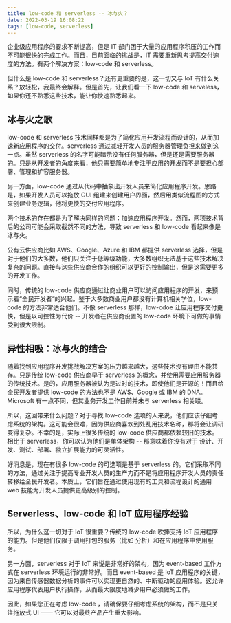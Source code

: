 ```yaml
---
title: low-code 和 serverless -- 冰与火？
date: 2022-03-19 16:08:22
tags: [low-code, serverless]
---
```


企业级应用程序的要求不断提高，但是 IT 部门困于大量的应用程序积压的工作而不可能很快的完成工作。而且，目前面临的挑战是，IT 需要重新思考提高交付速度的方法。有两个解决方案：low-code 和 serverless。

但什么是 low-code 和 serverless？还有更重要的是，这一切又与 IoT 有什么关系？放轻松，我最终会解释。但是首先，让我们看一下 low-code 和 serveless，如果你还不熟悉这些技术，能让你快速熟悉起来。

## 冰与火之歌

low-code 和 serverless 技术同样都是为了简化应用开发流程而设计的，从而加速新应用程序的交付。serverless 通过减轻开发人员的服务器管理负担来做到这一点。虽然 serverless 的名字可能暗示没有任何服务器，但是还是需要服务器的。只是从开发者的角度来看，他只需要简单地专注于应用的开发而不是要担心部署、管理和扩容服务器。

另一方面，low-code 通过从代码中抽象出开发人员来简化应用程序开发。思路是，如果开发人员可以拖放 GUI 组建来创建用户界面，然后用类似流程图的方式来创建业务逻辑，他将更快的交付应用程序。

两个技术的存在都是为了解决同样的问题：加速应用程序开发。然而，两项技术背后的公司可能会采取截然不同的方法，导致 serverless 和 low-code 看起来像是冰与火。

公有云供应商比如 AWS、Google、Azure 和 IBM 都提供 serverless 选择，但是对于他们的大多数，他们只关注于低等级功能，大多数组织无法基于这些技术解决复杂的问题。直接与这些供应商合作的组织可以更好的控制输出，但是这需要更多的开发工作。

同时，传统的 low-code 供应商通过让商业用户可以访问应用程序的开发，来预示着“全民开发者“的兴起。鉴于大多数商业用户都没有计算机相关学位，low-code 的方法非常适合他们。不像 serverless 那样，low-cdoe 让应用程序交付更快，但是以可控性为代价 -- 开发者在供应商设置的 low-code 环境下可做的事情受到很大限制。

## 异性相吸：冰与火的结合

随着找到应用程序开发挑战解决方案的压力越来越大，这些技术没有理由不能共存。只是传统 low-code 供应商早于 serverless 的概念，并使用需要应用服务器的传统技术。是的，应用服务器被认为是过时的技术，即使他们是开源的！而且给全民开发者提供 low-code 的方法也不是 AWS、Google 或 IBM 的 DNA。 Microsoft 有一点不同，但其业务开发工作目前并未与 serverless 相关联。

所以，这回带来什么问题？对于寻找 low-code 选项的人来说，他们应该仔细考虑系统的架构。这可能会很难，因为供应商喜欢到处乱用技术名称，那将会让调研变得复杂。不幸的是，实际上很多传统的 low-code 供应商都依赖较旧的技术。相比于 serverless，你可以认为他们是单体架构 -- 那意味着你没有对于 设计、开发、测试、部署、独立扩展能力的可灵活性。

好消息是，现在有很多 low-code 的可选项是基于 serverless 的。它们采取不同的方法，通过关注于提高专业开发人员的生产力而不是将应用程序开发人员的责任转移给全民开发者。本质上，它们旨在通过使用现有的工具和流程设计的通用 web 技能为开发人员提供更高级别的控制。


## Serverless、low-code 和 IoT 应用程序经验

所以，为什么这一切对于 IoT 很重要？传统的 low-code 吹捧支持 IoT 应用程序的能力。但是他们仅限于调用打包的服务（比如 分析）和在应用程序中使用服务。

另一方面，serverless 对于 IoT 来说是非常好的架构，因为 event-based 工作方式在 serverless 环境运行的非常好。而且 event-based 是 IoT 应用程序的关键，因为来自传感器数据分析的事件可以实现更自然的、中断驱动的应用体验。这允许应用程序代表用户执行操作，从而最大限度地减少用户必须做的工作。

因此，如果您正在考虑 low-code ，请确保要仔细考虑系统的架构，而不是只关注拖放式 UI —— 它可以对最终产品产生重大影响。

